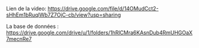 Lien de la video: https://drive.google.com/file/d/14OMudCct2-sHhEm1bRuqlWb7Z7OjC-cb/view?usp=sharing

La base de données : https://drive.google.com/drive/u/1/folders/1hRlCMra6KAsnDub4RmUHGOaX7mecnRe7
